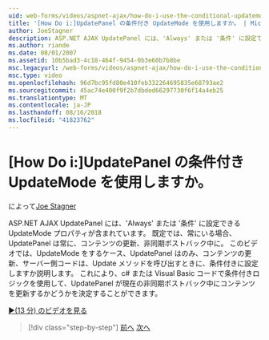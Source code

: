 ```yaml
---
uid: web-forms/videos/aspnet-ajax/how-do-i-use-the-conditional-updatemode-of-the-updatepanel
title: '[How Do i:]UpdatePanel の条件付き UpdateMode を使用しますか。 | Microsoft Docs'
author: JoeStagner
description: ASP.NET AJAX UpdatePanel には、'Always' または '条件' に設定できる UpdateMode プロパティが含まれています。 既定では常に、その場合は、UpdatePan.
ms.author: riande
ms.date: 08/01/2007
ms.assetid: 10b5bad3-4c18-464f-9454-0b3e60b7b8be
msc.legacyurl: /web-forms/videos/aspnet-ajax/how-do-i-use-the-conditional-updatemode-of-the-updatepanel
msc.type: video
ms.openlocfilehash: 96d7bc95fd80e410feb332264695835e68793ae2
ms.sourcegitcommit: 45ac74e400f9f2b7dbded66297730f6f14a4eb25
ms.translationtype: MT
ms.contentlocale: ja-JP
ms.lasthandoff: 08/16/2018
ms.locfileid: "41823762"
---
```

<a name="how-do-i-use-the-conditional-updatemode-of-the-updatepanel"></a>[How Do i:]UpdatePanel の条件付き UpdateMode を使用しますか。
====================
によって[Joe Stagner](https://github.com/JoeStagner)

ASP.NET AJAX UpdatePanel には、'Always' または '条件' に設定できる UpdateMode プロパティが含まれています。 既定では、常にいる場合、UpdatePanel は常に、コンテンツの更新、非同期ポストバック中に。 このビデオでは、UpdateMode をするケース、UpdatePanel はのみ、コンテンツの更新、サーバー側コードは、Update メソッドを呼び出すときに、条件付きに設定しますか説明します。 これにより、c# または Visual Basic コードで条件付きロジックを使用して、UpdatePanel が現在の非同期ポストバック中にコンテンツを更新するかどうかを決定することができます。

[&#9654;(13 分) のビデオを見る](https://channel9.msdn.com/Blogs/ASP-NET-Site-Videos/how-do-i-use-the-conditional-updatemode-of-the-updatepanel)

> [!div class="step-by-step"]
> [前へ](how-do-i-determine-whether-an-asynchronous-postback-has-occurred.md)
> [次へ](how-do-i-implement-the-persistent-communications-pattern-with-the-updatepanel.md)
